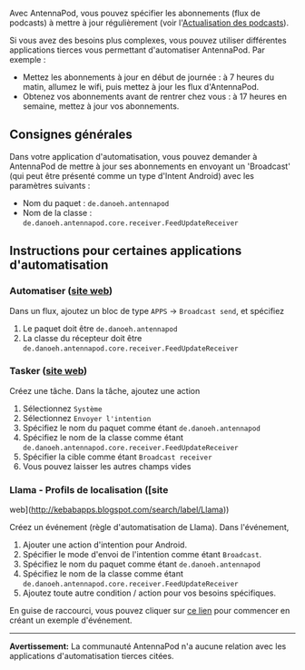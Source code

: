 Avec AntennaPod, vous pouvez spécifier les abonnements (flux de podcasts) à
mettre à jour régulièrement (voir l'[Actualisation des
podcasts](/refreshing-podcasts)).

Si vous avez des besoins plus complexes, vous pouvez utiliser différentes
applications tierces vous permettant d'automatiser AntennaPod. Par exemple :

- Mettez les abonnements à jour en début de journée : à 7 heures du matin,
allumez le wifi, puis mettez à jour les flux d'AntennaPod.
- Obtenez vos abonnements avant de rentrer chez vous : à 17 heures en semaine,
mettez à jour vos abonnements.

## Consignes générales

Dans votre application d'automatisation, vous pouvez demander à AntennaPod de
mettre à jour ses abonnements en envoyant un 'Broadcast' (qui peut être présenté
comme un type d'Intent Android) avec les paramètres suivants :

- Nom du paquet : `de.danoeh.antennapod`
- Nom de la classe : `de.danoeh.antennapod.core.receiver.FeedUpdateReceiver`

## Instructions pour certaines applications d'automatisation

### Automatiser ([site web](https://llamalab.com/automate/))

Dans un flux, ajoutez un bloc de type `APPS` → `Broadcast send`, et spécifiez

1. Le paquet doit être `de.danoeh.antennapod`
1. La classe du récepteur doit être
`de.danoeh.antennapod.core.receiver.FeedUpdateReceiver`

### Tasker ([site web](https://tasker.joaoapps.com/))

Créez une tâche. Dans la tâche, ajoutez une action

1. Sélectionnez `Système`
1. Sélectionnez `Envoyer l'intention`
1. Spécifiez le nom du paquet comme étant `de.danoeh.antennapod`
1. Spécifiez le nom de la classe comme étant
`de.danoeh.antennapod.core.receiver.FeedUpdateReceiver`
1. Spécifier la cible comme étant `Broadcast receiver`
1. Vous pouvez laisser les autres champs vides

### Llama - Profils de localisation ([site
web](http://kebabapps.blogspot.com/search/label/Llama))

Créez un événement (règle d'automatisation de Llama). Dans l'événement,

1. Ajouter une action d'intention pour Android.
1. Spécifier le mode d'envoi de l'intention comme étant `Broadcast`.
1. Spécifiez le nom du paquet comme étant `de.danoeh.antennapod`
1. Spécifiez le nom de la classe comme étant
`de.danoeh.antennapod.core.receiver.FeedUpdateReceiver`
1. Ajoutez toute autre condition / action pour vos besoins spécifiques.

En guise de raccourci, vous pouvez cliquer sur [ce
lien](http://llama.location.profiles/AntennaPod+feeds+Update/AntennaPod+feeds+Update%7C0-1-0-0-0-0-0-1-0-%7C%3A%7Ct%7C420%7C425%7Cai%7Cde.danoeh.antennapod%7CFgAAAGEAbgBkAHIAbwBpAGQALgBjAG8AbgB0AGUAbgB0AC4ASQBuAHQAZQBuAHQAAAAAAP%2F%2F%2F%2F8AAAAA%2F%2F%2F%2F%2FwAAAAD%2F%2F%2F%2F%2F%2F%2F%2F%2F%2FxQAAABkAGUALgBkAGEAbgBvAGUAaAAuAGEAbgB0AGUAbgBuAGEAcABvAGQAAAAAADUAAABkAGUALgBkAGEAbgBvAGUAaAAuAGEAbgB0AGUAbgBuAGEAcABvAGQALgBjAG8AcgBlAC4AcgBlAGMAZQBpAHYAZQByAC4ARgBlAGUAZABVAHAAZABhAHQAZQBSAGUAYwBlAGkAdgBlAHIAAAAAAAAAAAAAAAAAAAAAAAAA%2Fv%2F%2F%2F%2F%2F%2F%2F%2F8%3D%7C2%7C)
pour commencer en créant un exemple d'événement.

***

**Avertissement:** La communauté AntennaPod n'a aucune relation avec les
applications d'automatisation tierces citées.

